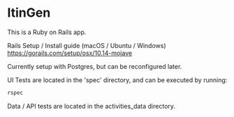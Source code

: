 # ItinGen

This is a Ruby on Rails app.

Rails Setup / Install guide (macOS / Ubuntu / Windows)
https://gorails.com/setup/osx/10.14-mojave

Currently setup with Postgres, but can be reconfigured later. 

UI Tests are located in the 'spec' directory, and can be executed by
running:

```bash
rspec
```

Data / API tests are located in the activities_data directory.
